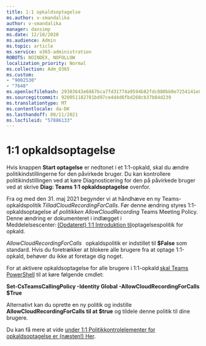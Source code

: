 ```yaml
---
title: 1:1 opkaldsoptagelse
ms.author: v-smandalika
author: v-smandalika
manager: dansimp
ms.date: 12/18/2020
ms.audience: Admin
ms.topic: article
ms.service: o365-administration
ROBOTS: NOINDEX, NOFOLLOW
localization_priority: Normal
ms.collection: Adm_O365
ms.custom:
- "9002530"
- "7648"
ms.openlocfilehash: 29383643e6867bca7fd31774a9594b82fdc080bb0e7254141e8c883ad861075e
ms.sourcegitcommit: 920051182781bd97ce4d4d6fbd268cb37b84d239
ms.translationtype: MT
ms.contentlocale: da-DK
ms.lasthandoff: 08/11/2021
ms.locfileid: "57886133"
---
```

# <a name="11-call-recording"></a>1:1 opkaldsoptagelse

Hvis knappen **Start optagelse** er nedtonet i et 1:1-opkald, skal du ændre politikindstillingerne for den påvirkede bruger. Du kan kontrollere politikindstillingen ved at køre Diagnosticering for den på påvirkede bruger ved at skrive **Diag: Teams 1:1 opkaldsoptagelse** ovenfor.     

Fra og med den 31. maj 2021 begynder vi at håndhæve en ny Teams-opkaldspolitik *TilladCloudRecordingForCalls*. Før denne ændring styres 1:1-opkaldsoptagelse af *politikken AllowCloudRecording* Teams Meeting Policy. Denne ændring er dokumenteret i indlægget i Meddelelsescenter: [(Opdateret) 1:1 Introduktion til](https://portal.microsoft.com/Adminportal/Home?ref=MessageCenter/:/messages/MC238796)optagelsespolitik for opkald.  

*AllowCloudRecordingForCalls*   opkaldspolitik er indstillet til **$False** som standard. Hvis du foretrækker at blokere alle brugere fra at optage 1:1-opkald, behøver du ikke at foretage dig noget.  

For at aktivere opkaldsoptagelse for alle brugere i 1:1-opkald [skal Teams PowerShell](https://docs.microsoft.com/microsoftteams/teams-powershell-install) til at køre følgende cmdlet: 

**Set-CsTeamsCallingPolicy -Identity Global -AllowCloudRecordingForCalls $True** 

Alternativt kan du oprette en ny politik og indstille **AllowCloudRecordingForCalls** **til at $true** og tildele denne politik til dine brugere. 

Du kan få mere at vide [under 1:1 Politikkontrolelementer for opkaldsoptagelse er (næsten!) Her](https://techcommunity.microsoft.com/t5/microsoft-teams-support/1-1-call-recording-policy-controls-are-almost-here/ba-p/2217668).
